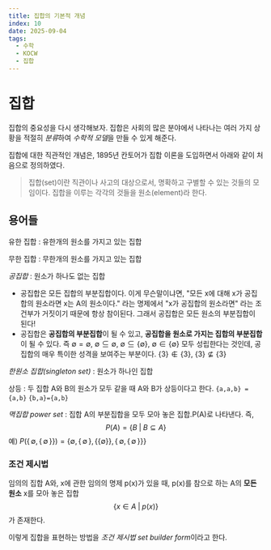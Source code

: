 ```yaml
---
title: 집합의 기본적 개념
index: 10
date: 2025-09-04
tags:
  - 수학
  - KOCW
  - 집합
---
```


# 집합

집합의 중요성을 다시 생각해보자. 집합은 사회의 많은 분야에서 나타나는 여러 가지 상황을 적절히 *분류*하여 *수학적 모델*을 만들 수 있게 해준다.

집합에 대한 직관적인 개념은, 1895년 칸토어가 집합 이론을 도입하면서 아래와 같이 처음으로 정의하였다.

> 집합(set)이란 직관이나 사고의 대상으로서, 명확하고 구별할 수 있는 것들의 모임이다. 집합을 이루는 각각의 것들을 원소(element)라 한다.

## 용어들

유한 집합 : 유한개의 원소를 가지고 있는 집합

무한 집합 : 무한개의 원소를 가지고 있는 집합

_공집합_ : 원소가 하나도 없는 집합

- 공집합은 모든 집합의 부분집합이다. 이게 무슨말이냐면, "모든 x에 대해 x가 공집합의 원소라면 x는 A의 원소이다." 라는 명제에서 "x가 공집합의 원소라면" 라는 조건부가 거짓이기 때문에 항상 참이된다. 그래서 공집합은 모든 원소의 부분집합이 된다!
- 공집합은 **공집합의 부분집합**이 될 수 있고, **공집합을 원소로 가지는 집합의 부분집합**이 될 수 있다. 즉 $\emptyset = \emptyset$, $\emptyset \subseteq \emptyset$, $\emptyset \subseteq \{\emptyset\}$, $\emptyset \in \{\emptyset\}$ 모두 성립한다는 것인데, 공집합의 매우 특이한 성격을 보여주는 부분이다. $\{3\} \not\in \{3\}$, $\{3\} \not\subseteq \{3\}$

_한원소 집합(singleton set)_ : 원소가 하나인 집합

상등 : 두 집합 A와 B의 원소가 모두 같을 때 A와 B가 상등이다고 한다.
`{a,a,b} = {a,b}`
`{b,a}={a,b}`

_멱집합 power set_ : 집합 A의 부분집합을 모두 모아 놓은 집합.P(A)로 나타낸다. 즉,
$$P(A) = \{ B \; | \; B \subseteq A \}$$
예) $P(\{\,\emptyset , \{\,\emptyset\,\}\}) = \{\emptyset , \{\,\emptyset\,\} , \{\{\emptyset\}\} , \{\,\emptyset , \{\,\emptyset\,\}\}\}$

### 조건 제시법

임의의 집합 A와, x에 관한 임의의 명제 p(x)가 있을 때, p(x)를 참으로 하는 A의 **모든 원소** x를 모아 놓은 집합
$$\{x\in A\;|\;p(x)\}$$
가 존재한다.

이렇게 집합을 표현하는 방법을 *조건 제시법 set builder form*이라고 한다.
